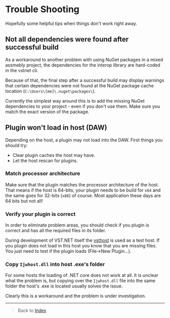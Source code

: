 # Trouble Shooting

Hopefully some helpful tips when things don't work right away.

## Not all dependencies were found after successful build

As a workaround to another problem with using NuGet packages in a mixed assmebly project, the dependencies for the interop library are hard-coded in the vstnet cli.

Because of that, the final step after a successful build may display warnings that certain dependencies were not found at the NuGet package cache location (`C:\Users\[me]\.nuget\packages\`).

Currently the simplest way around this is to add the missing NuGet dependencies to your project - even if you don't use them. Make sure you match the exact version of the package.

## Plugin won't load in host (DAW)

Depending on the host, a plugin may not load into the DAW. First things you should try:

- Clear plugin caches the host may have.
- Let the host rescan for plugins.

### Match processor architecture

Make sure that the plugin matches the processor architecture of the host. That means if the host is 64-bits, your plugin needs to be build for `x64` and the same goes for 32-bits (`x86`) of course. Most application these days are 64 bits but not all!

### Verify your plugin is correct

In order to eliminate problem areas, you should check if you plugin is correct and has all the required files in its folder.

During development of VST.NET itself the [vsthost](https://www.hermannseib.com/english/vsthost.htm) is used as a test host. If you plugin does not load in this host you know that you are missing files.
You just need to test if the plugin loads (File->New Plugin...).

### Copy `Ijwhost.dll` into host .exe's folder

For some hosts the loading of .NET core does not work at all. It is unclear what the problem is, but copying over the `Ijwhost.dll` file into the same folder the host's .exe is located usually solves the issue.

Clearly this is a workaround and the problem is under investigation.

---

> Back to [Index](index.md)
